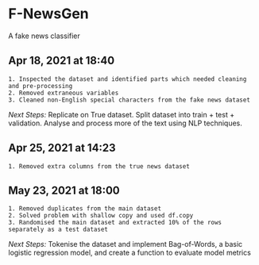# F-NewsGen

A fake news classifier

## Apr 18, 2021 at 18:40

    1. Inspected the dataset and identified parts which needed cleaning and pre-processing
    2. Removed extraneous variables
    3. Cleaned non-English special characters from the fake news dataset

_Next Steps:_
Replicate on True dataset. Split dataset into train + test + validation. Analyse and process more of the text using NLP techniques.

## Apr 25, 2021 at 14:23

    1. Removed extra columns from the true news dataset

## May 23, 2021 at 18:00

    1. Removed duplicates from the main dataset
    2. Solved problem with shallow copy and used df.copy
    3. Randomised the main dataset and extracted 10% of the rows separately as a test dataset

_Next Steps:_
Tokenise the dataset and implement Bag-of-Words, a basic logistic regression model, and create a function to evaluate model metrics
